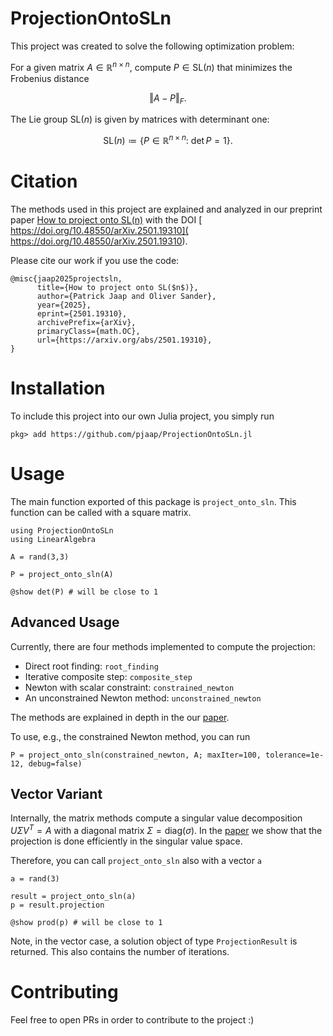 # ProjectionOntoSLn

This project was created to solve the following optimization problem:

For a given matrix $A \in \mathbb R^{n \times n}$, compute $P \in \textrm{SL}(n)$ that minimizes the Frobenius distance
```math
\Vert A - P \Vert_F.
```
The Lie group $\textrm{SL}(n)$ is given by matrices with determinant one:

```math
\textrm{SL}(n) \coloneqq \{ P \in \mathbb R^{n\times n}:\ \det P = 1\}.

```

# Citation

The methods used in this project are explained and analyzed in our preprint paper [How to project onto SL(n)](https://arxiv.org/abs/2501.19310) with the DOI [
https://doi.org/10.48550/arXiv.2501.19310](
https://doi.org/10.48550/arXiv.2501.19310).

Please cite our work if you use the code:

```
@misc{jaap2025projectsln,
      title={How to project onto SL($n$)},
      author={Patrick Jaap and Oliver Sander},
      year={2025},
      eprint={2501.19310},
      archivePrefix={arXiv},
      primaryClass={math.OC},
      url={https://arxiv.org/abs/2501.19310},
}
```

# Installation

To include this project into our own Julia project, you simply run
```
pkg> add https://github.com/pjaap/ProjectionOntoSLn.jl
```

# Usage

The main function exported of this package is `project_onto_sln`.
This function can be called with a square matrix.

```
using ProjectionOntoSLn
using LinearAlgebra

A = rand(3,3)

P = project_onto_sln(A)

@show det(P) # will be close to 1
```

## Advanced Usage

Currently, there are four methods implemented to compute the projection:
- Direct root finding: `root_finding`
- Iterative composite step: `composite_step`
- Newton with scalar constraint: `constrained_newton`
- An unconstrained Newton method: `unconstrained_newton`

The methods are explained in depth in the our [paper](https://arxiv.org/abs/2501.19310).

To use, e.g., the constrained Newton method, you can run

```
P = project_onto_sln(constrained_newton, A; maxIter=100, tolerance=1e-12, debug=false)
```


## Vector Variant

Internally, the matrix methods compute a singular value decomposition $U \Sigma V^T = A$ with a diagonal matrix $\Sigma = \textrm{diag}(\sigma)$.
In the [paper](https://arxiv.org/abs/2501) we show that the projection is done efficiently in the singular value space.

Therefore, you can call `project_onto_sln` also with a vector `a`

```
a = rand(3)

result = project_onto_sln(a)
p = result.projection

@show prod(p) # will be close to 1
```

Note, in the vector case, a solution object of type `ProjectionResult` is returned.
This also contains the number of iterations.

# Contributing

Feel free to open PRs in order to contribute to the project :)
